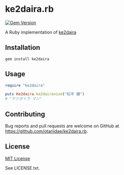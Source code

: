 # ke2daira.rb

[![Gem Version](https://badge.fury.io/rb/ke2daira.svg?icon=si%3Arubygems)](https://badge.fury.io/rb/ke2daira)

A Ruby implementation of [ke2daira](https://github.com/ryuichiueda/ke2daira)

## Installation

```console
gem install ke2daira
```

## Usage

```ruby
require "ke2daira"

puts Ke2daira.ke2dairanize("松平 健")
# "ケツダイラ マン"
```

## Contributing

Bug reports and pull requests are welcome on GitHub at https://github.com/otariidae/ke2daira.rb.

## License

[MIT License](https://opensource.org/licenses/MIT)

See LICENSE.txt.
